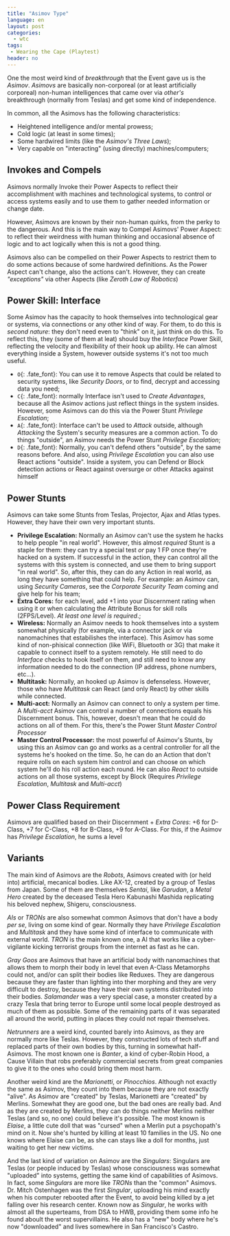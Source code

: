 ```yaml
---
title: "Asimov Type"
language: en
layout: post
categories:
  - wtc
tags:
 - Wearing the Cape (Playtest)
header: no
---
```


One the most weird kind of _breakthrough_ that the Event gave us is the _Asimov_. _Asimovs_ are basically non-corporeal (or at least artificially corporeal) non-human intelligences that came over via _other's_ breakthrough (normally from Teslas) and get some kind of independence.

In common, all the Asimovs has the following characteristics:

+ Heightened intelligence and/or mental prowess;
+ Cold logic (at least in some times);
+ Some hardwired limits (like the _Asimov's Three Laws_);
+ Very capable on "interacting" (using directly) machines/computers;

## Invokes and Compels

Asimovs normally Invoke their Power Aspects to reflect their accomplishment with machines and technological systems, to control or access systems easily and to use them to gather needed information or change date.

However, Asimovs are known by their non-human quirks, from the perky to the dangerous. And this is the main way to Compel Asimovs' Power Aspect: to reflect their weirdness with human thinking and occasional absence of logic and to act logically when this is not a good thing.

Asimovs also can be compelled on their Power Aspects to restrict them to do some actions because of some hardwired definitions. As the Power Aspect can't change, also the actions can't. However, they can create _"exceptions"_ via other Aspects (like _Zeroth Law of Robotics_)

## Power Skill: Interface

Some Asimov has the capacity to hook themselves into technological gear or systems, via connections or any other kind of way. For them, to do this is  _second nature_: they don't need even to "think" on it, just think on do this. To reflect this, they (some of them at leat) should buy the _Interface_ Power Skill, reflecting the velocity and flexibility of their hook up ability. He can almost everything inside a System, however outside systems it's not too much useful.

+ `O`{: .fate_font}: You can use it to remove Aspects that could be related to security systems, like _Security Doors_, or to find, decrypt and accessing data you need;
+ `C`{: .fate_font}: normally Interface isn't used to _Create Advantages_, because all the Asimov actions just reflect things in the system insides. However, some Asimovs can do this via the Power Stunt _Privilege Escalation_;
+ `A`{: .fate_font}: Interface can't be used to _Attack_ outside, although _Attacking_ the System's security measures are a common action. To do things "outside", an Asimov needs the Power Stunt _Privilege Escalation_;
+ `D`{: .fate_font}: Normally, you can't defend others "outside", by the same reasons before. And also, using _Privilege Escalation_ you can also use React actions "outside". Inside a system, you can Defend or Block detection actions or React against oversurge or other Attacks against himself

## Power Stunts

Asimovs can take some Stunts from Teslas, Projector, Ajax and Atlas types. However, they have their own very important stunts.

+ __Privilege Escalation:__ Normally an Asimov can't use the system he hacks to help people "in real world". However, this almost _required_ Stunt is a staple for them: they can try a special test _or_ pay 1 FP once they're hacked on a system. If successful in the action, they can control all the systems with this system is connected, and use them to bring support "in real world". So, after this, they can do any Action in real world, as long they have something that could help. For example: an Asimov can, using _Security Cameras_, see the _Corporate Security Team_ coming and give help for his team;
+ __Extra Cores:__ for each level, add +1 into your Discernment rating when using it or when calculating the Attribute Bonus for skill rolls (2FPS/Level). _At least one level is required_.;
+ __Wireless:__ Normally an Asimov needs to hook themselves into a system somewhat physically (for example, via a connector jack or via nanomachines that estabilishes the interface). This Asimov has some kind of non-phisical connection (like WiFi, Bluetooth or 3G) that make it capable to connect itself to a system remotely. He still need to do _Interface_ checks to hook itself on them, and still need to know any information needed to do the connection (IP address, phone numbers, etc...).
+ __Multitask:__ Normally, an hooked up Asimov is defenseless. However, those who have _Multitask_ can React (and only React) by other skills while connected. 
+ __Multi-acct:__ Normally an Asimov can connect to only a system per time. A _Multi-acct_ Asimov can control a number of connections equals his Discernment bonus. This, however, doesn't mean that he could do actions on all of them. For this, there's the Power Stunt _Master Control Processor_
+ __Master Control Processor:__ the most powerful of Asimov's Stunts, by using this an Asimov can go and works as a central controller for all the systems he's hooked on the time. So, he can do an Action that don't require rolls on each system him control and can choose on which system he'll do his roll action each round. He can also _React_ to outside actions on all those systems, except by Block (Requires _Privilege Escalation_, _Multitask_ and _Multi-acct_)


## Power Class Requirement

Asimovs are qualified based on their Discernment + _Extra Cores_: +6 for D-Class, +7 for C-Class, +8 for B-Class, +9 for A-Class. For this, if the Asimov has _Privilege Escalation_, he sums a level

## Variants

The main kind of Asimovs are the _Robots_, Asimovs created with (or held into) artificial, mecanical bodies. Like AX-12, created by a group of Teslas from Japan. Some of them are themselves  _Sentai_, like _Garudan_, a _Metal Hero_ created by the deceased Tesla Hero Kabunashi Mashida replicating his beloved nephew, Shigeru, consciousness.

_AIs_ or _TRONs_ are also somewhat common Asimovs that don't have a body _per se_, living on some kind of gear. Normally they have _Privilege Escalation_ and _Multitask_ and they have some kind of interface to communicate with external world. _TRON_ is the main known one, a AI that works like a cyber-vigilante kicking terrorist groups from the internet as fast as he can.

_Gray Goos_ are Asimovs that have an artificial body with nanomachines that allows them to morph their body in level that even A-Class Metamorphs could not, and/or can split their bodies like Reduxes. They are dangerous because they are faster than lighting into ther morphing and they are very difficult to destroy, because they have their own systems distributed into their bodies. _Salamander_ was a very special case, a monster created by a crazy Tesla that bring terror to Europe until some local people destroyed as much of them as possible. Some of the remaining parts of it was separated all around the world, putting in places they could not repair themselves.

_Netrunners_ are a weird kind, counted barely into Asimovs, as they are normally more like Teslas. However, they constructed lots of tech stuff and replaced parts of their own bodies by this, turning in somewhat half-Asimovs. The most known one is _Banter_, a kind of cyber-Robin Hood, a Cause Villain that robs preferably commercial secrets from great companies to give it to the ones who could bring them most harm.

Another weird kind are the _Marionetti_, or _Pinocchios_. Although not exactly the same as Asimov, they count into them because they are not exactly "alive". As Asimov are "created" by Teslas, Marionetti are "created" by Merlins. Somewhat they are good one, but the bad ones are really bad. And as they are created by Merlins, they can do things neither Merlins neither Teslas (and so, no one) could believe it's possible. The most known is _Elaise_, a little cute doll that was "cursed" when a Merlin put a psychopath's mind on it. Now she's hunted by killing at least 10 families in the US. No one knows where Elaise can be, as she can stays like a doll for months, just waiting to get her new victims.

And the last kind of variation on Asimov are the _Singulars_: Singulars are Teslas (or people induced by Teslas) whose consciousness was somewhat "uploaded" into systems, getting the same kind of capabilities of Asimovs. In fact, some _Singulars_ are more like _TRONs_ than the "common" Asimovs. Dr. Mitch Ostenhagen was the first _Singular_, uploading his mind exactly when his computer rebooted after the Event, to avoid being killed by a jet falling over his research center. Known now as _Singular_, he works with almost all the superteams, from DSA to HWB, providing them some info he found aboult the worst supervillains. He also has a "new" body where he's now "downloaded" and lives somewhere in San Francisco's Castro.


